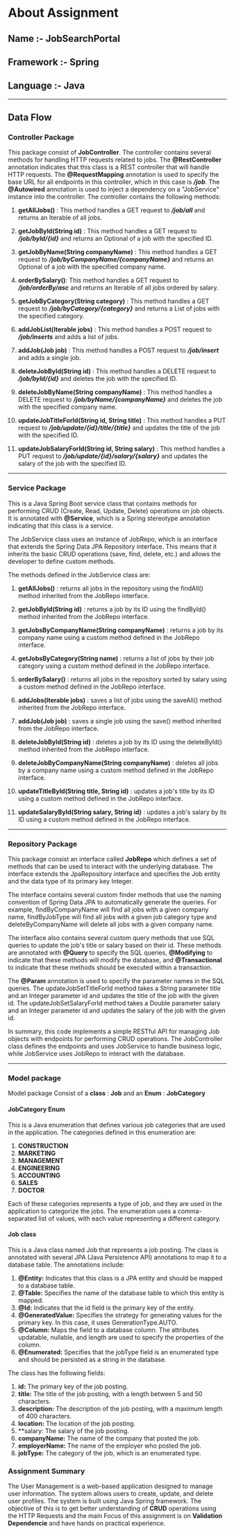 # **About Assignment**
## **Name :-** JobSearchPortal
## **Framework :-** Spring
## **Language :-** Java
---
## **Data Flow**
### **Controller Package**
This package consist of **JobController**. The controller contains several methods for handling HTTP requests related to jobs.
The **@RestController** annotation indicates that this class is a REST controller that will handle HTTP requests.
The **@RequestMapping** annotation is used to specify the base URL for all endpoints in this controller, which in this case is ***/job***.
The **@Autowired** annotation is used to inject a dependency on a "JobService" instance into the controller.
The controller contains the following methods:

1. **getAllJobs()** : This method handles a GET request to ***/job/all*** and returns an Iterable of all jobs.

1. **getJobById(String id)** : This method handles a GET request to ***/job/byId/{id}*** and returns an Optional of a job with the specified ID.

1. **getJobByName(String companyName)** : This method handles a GET request to ***/job/byCompanyName/{companyName}*** and returns an Optional of a job with the specified company name.

1. **orderBySalary()**: This method handles a GET request to ***/job/orderBy/asc*** and returns an Iterable of all jobs ordered by salary.

1. **getJobByCategory(String category)** : This method handles a GET request to ***/job/byCategory/{category}*** and returns a List of jobs with the specified category.

1. **addJobList(Iterable<Job> jobs)** : This method handles a POST request to ***/job/inserts*** and adds a list of jobs.

1. **addJob(Job job)** : This method handles a POST request to ***/job/insert*** and adds a single job.

1. **deleteJobById(String id)** : This method handles a DELETE request to ***/job/byId/{id}*** and deletes the job with the specified ID.

1. **deleteJobByName(String companyName)** : This method handles a DELETE request to ***/job/byName/{companyName}*** and deletes the job with the specified company name.

1. **updateJobTitleForId(String id, String title)** : This method handles a PUT request to ***/job/update/{id}/title/{title}*** and updates the title of the job with the specified ID.

1. **updateJobSalaryForId(String id, String salary)** : This method handles a PUT request to ***/job/update/{id}/salary/{salary}*** and updates the salary of the job with the specified ID.
___
### **Service Package**
This is a Java Spring Boot service class that contains methods for performing CRUD (Create, Read, Update, Delete) operations on job objects. It is annotated with **@Service**, which is a Spring stereotype annotation indicating that this class is a service.

The JobService class uses an instance of JobRepo, which is an interface that extends the Spring Data JPA Repository interface. This means that it inherits the basic CRUD operations (save, find, delete, etc.) and allows the developer to define custom methods.

The methods defined in the JobService class are:

1. **getAllJobs()** : returns all jobs in the repository using the findAll() method inherited from the JobRepo interface.

1. **getJobById(String id)** : returns a job by its ID using the findById() method inherited from the JobRepo interface.

1. **getJobsByCompanyName(String companyName)** : returns a job by its company name using a custom method defined in the JobRepo interface.

1. **getJobsByCategory(String name)** : returns a list of jobs by their job category using a custom method defined in the JobRepo interface.

1. **orderBySalary()** : returns all jobs in the repository sorted by salary using a custom method defined in the JobRepo interface.

1. **addJobs(Iterable<Job> jobs)** : saves a list of jobs using the saveAll() method inherited from the JobRepo interface.

1. **addJob(Job job)** : saves a single job using the save() method inherited from the JobRepo interface.

1. **deleteJobById(String id)** : deletes a job by its ID using the deleteById() method inherited from the JobRepo interface.

1. **deleteJobByCompanyName(String companyName)** : deletes all jobs by a company name using a custom method defined in the JobRepo interface.

1. **updateTitleById(String title, String id)** : updates a job's title by its ID using a custom method defined in the JobRepo interface.

1. **updateSalaryById(String salary, String id)** : updates a job's salary by its ID using a custom method defined in the JobRepo interface.
___
### **Repository Package**
This package consist an interface called **JobRepo** which defines a set of methods that can be used to interact with the underlying database. The interface extends the JpaRepository interface and specifies the Job entity and the data type of its primary key Integer.

The interface contains several custom finder methods that use the naming convention of Spring Data JPA to automatically generate the queries. For example, findByCompanyName will find all jobs with a given company name, findByJobType will find all jobs with a given job category type and deleteByCompanyName will delete all jobs with a given company name.

The interface also contains several custom query methods that use SQL queries to update the job's title or salary based on their id. These methods are annotated with **@Query** to specify the SQL queries, **@Modifying** to indicate that these methods will modify the database, and **@Transactional** to indicate that these methods should be executed within a transaction.

The **@Param** annotation is used to specify the parameter names in the SQL queries. The updateJobSetTitleForId method takes a String parameter title and an Integer parameter id and updates the title of the job with the given id. The updateJobSetSalaryForId method takes a Double parameter salary and an Integer parameter id and updates the salary of the job with the given id.

In summary, this code implements a simple RESTful API for managing Job objects with endpoints for performing CRUD operations. The JobController class defines the endpoints and uses JobService to handle business logic, while JobService uses JobRepo to interact with the database.
___
### **Model package**
Model package Consist of a **class** : **Job** and an **Enum** : **JobCategory** 

#### **JobCategory Enum**
This is a Java enumeration that defines various job categories that are used in the application. The categories defined in this enumeration are:

1. **CONSTRUCTION**
1. **MARKETING**
1. **MANAGEMENT**
1. **ENGINEERING**
1. **ACCOUNTING**
1. **SALES**
1. **DOCTOR**

Each of these categories represents a type of job, and they are used in the application to categorize the jobs. The enumeration uses a comma-separated list of values, with each value representing a different category.
#### **Job class**
This is a Java class named Job that represents a job posting. The class is annotated with several JPA (Java Persistence API) annotations to map it to a database table. The annotations include:

1. **@Entity:** Indicates that this class is a JPA entity and should be mapped to a database table.
1. **@Table:** Specifies the name of the database table to which this entity is mapped.
1. **@Id:** Indicates that the id field is the primary key of the entity.
1. **@GeneratedValue:** Specifies the strategy for generating values for the primary key. In this case, it uses GenerationType.AUTO.
1. **@Column:** Maps the field to a database column. The attributes updatable, nullable, and length are used to specify the properties of the column.
1. **@Enumerated:** Specifies that the jobType field is an enumerated type and should be persisted as a string in the database.

The class has the following fields:
1. **id:** The primary key of the job posting.
1. **title:** The title of the job posting, with a length between 5 and 50 characters.
1. **description:** The description of the job posting, with a maximum length of 400 characters.
1. **location:** The location of the job posting.
1. **salary: The salary of the job posting.
1. **companyName:** The name of the company that posted the job.
1. **employerName:** The name of the employer who posted the job.
1. **jobType:** The category of the job, which is an enumerated type.


### **Assignment Summary**
The User Management is a web-based application designed to manage user information. The system allows users to create, update, and delete user profiles. The system is built using Java Spring framework. The objective of this is to get better understanding of **CRUD** operations using the HTTP Requests and the main Focus of this assignment is on **Validation Dependencie** and have hands on practical experience.